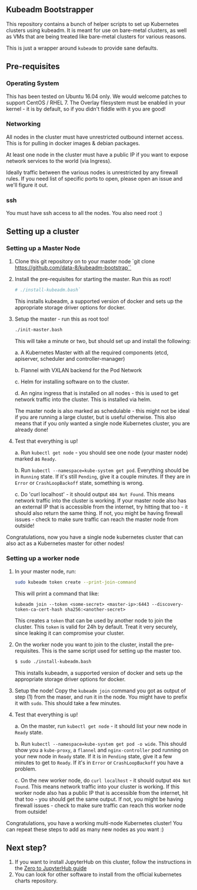 ## Kubeadm Bootstrapper

This repository contains a bunch of helper scripts to set up Kubernetes clusters
using kubeadm. It is meant for use on bare-metal clusters, as well as VMs
that are being treated like bare-metal clusters for various reasons. 

This is just a wrapper around `kubeadm` to provide sane defaults.

## Pre-requisites

### Operating System

This has been tested on Ubuntu 16.04 only. We would welcome patches to support
CentOS / RHEL 7. The Overlay filesystem must be enabled in your kernel - it is
by default, so if you didn't fiddle with it you are good!

### Networking

All nodes in the cluster must have unrestricted outbound internet access. This
is for pulling in docker images & debian packages.

At least one node in the cluster must have a public IP if you want to expose
network services to the world (via Ingress).

Ideally traffic between the various nodes is unrestricted by any firewall rules.
If you need list of specific ports to open, please open an issue and we'll
figure it out.

### ssh

You must have ssh access to all the nodes. You also need root :)

## Setting up a cluster

### Setting up a Master Node

1. Clone this git repository on to your master node
   `git clone https://github.com/data-8/kubeadm-bootstrap``
   
2. Install the pre-requisites for starting the master. Run this as root!
   ```bash
   # ./install-kubeadm.bash`
   ```
   
   This installs kubeadm, a supported version of docker and sets up the
   appropriate storage driver options for docker.
   
   
3. Setup the master - run this as root too!
   ``` bash
   ./init-master.bash
   ```
   
   This will take a minute or two, but should set up and install the following:
   
   a. A Kubernetes Master with all the required components (etcd, apiserver,
      scheduler and controller-manager)

   b. Flannel with VXLAN backend for the Pod Network

   c. Helm for installing software on to the cluster.

   d. An nginx ingress that is installed on all nodes - this is used to get
      network traffic into the cluster. This is installed via helm.

   The master node is also marked as schedulable - this might not be ideal if
   you are running a large cluster, but is useful otherwise. This also means
   that if you only wanted a single node Kubernetes cluster, you are already
   done!
   
5. Test that everything is up!

   a. Run `kubectl get node` - you should see one node (your master node) marked
      as `Ready`.

   b. Run `kubectl --namespace=kube-system get pod`. Everything should be in
      `Running` state. If it's still `Pending`, give it a couple minutes. If
       they are in `Error` or `CrashLoopBackoff` state, something is wrong.

   c. Do 'curl localhost' - it should output `404 Not Found`. This means network
      traffic into the cluster is working. If your master node also has an external
      IP that is accessible from the internet, try hitting that too - it should
      also return the same thing. If not, you might be having firewall issues -
      check to make sure traffic can reach the master node from outside!
   

Congratulations, now you have a single node kubernetes cluster that can also act
as a Kubernetes master for other nodes!

### Setting up a worker node

1. In your master node, run:
   ```bash
   sudo kubeadm token create --print-join-command
   ```
   
   This will print a command that like:

   ```
   kubeadm join --token <some-secret> <master-ip>:6443 --discovery-token-ca-cert-hash sha256:<another-secret>
   ```
   
   This creates a `token` that can be used by another node to join the
   cluster. This `token` is valid for 24h by default. Treat it very
   securely, since leaking it can compromise your cluster.

2. On the worker node you want to join to the cluster, install the
   pre-requisites. This is the same script
   used for setting up the master too.
   ```bash
   $ sudo ./install-kubeadm.bash
   ```
   
   This installs kubeadm, a supported version of docker and sets up the
   appropriate storage driver options for docker.

4. Setup the node! Copy the `kubeadm join` command you got as output
   of step (1) from the maser, and run it in the node. You might have to
   prefix it with `sudo`. This should take a few minutes.
   
5. Test that everything is up!

   a. On the master, run `kubectl get node` - it should list your new node in
      `Ready` state.

   b. Run `kubectl --namespace=kube-system get pod -o wide`. This should show
      you a `kube-proxy`, a `flannel` and `nginx-controller` pod running on your
      new node in `Ready` state. If it is in `Pending` state, give it a few minutes
      to get to `Ready`. If it's in `Error` or `CrashLoopBackoff` you have a
      problem.

   c. On the new worker node, do `curl localhost` - it should output
      `404 Not Found`. This means network traffic into your cluster
      is working. If this worker node also has a public
      IP that is accessible from the internet, hit that too - you
      should get the same output. If not, you might be having firewall
      issues - check to make sure traffic can reach this worker node
      from outside!
      
Congratulations, you have a working multi-node Kubernetes cluster! You can
repeat these steps to add as many new nodes as you want :)
   
## Next step?

1. If you want to install JupyterHub on this cluster, follow the instructions in
   the [Zero to JupyterHub guide](https://z2jh.jupyter.org)
2. You can look for other software to install from the official kubernetes
   charts repository.
